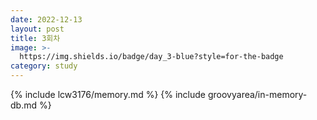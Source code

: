```yaml
---
date: 2022-12-13
layout: post
title: 3회차
image: >-
  https://img.shields.io/badge/day_3-blue?style=for-the-badge
category: study 
---
```



{% include lcw3176/memory.md %}
{% include groovyarea/in-memory-db.md %}
